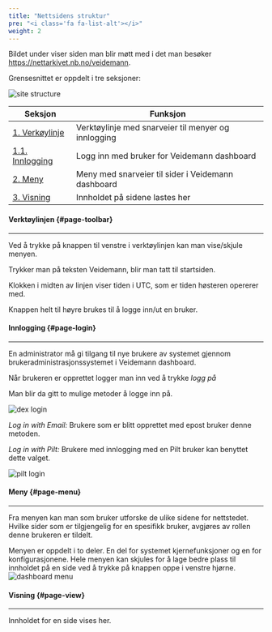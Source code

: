 ```yaml
---
title: "Nettsidens struktur"
pre: "<i class='fa fa-list-alt'></i>"
weight: 2
---
```


Bildet under viser siden man blir møtt med i det man besøker https://nettarkivet.nb.no/veidemann.
  
Grensesnittet er oppdelt i tre seksjoner:

![site structure](/veidemann/docs/img/sitestructure/veidemann_dashboard_overview.png)

Seksjon                             | Funksjon
------------------------------------|----------------- 
[1. Verkøylinje](#page-toolbar) | Verktøylinje med snarveier til menyer og innlogging 
[1.1. Innlogging](#page-login)  | Logg inn med bruker for Veidemann dashboard
[2. Meny](#page-menu)           | Meny med snarveier til sider i Veidemann dashboard
[3. Visning](#page-view)        | Innholdet på sidene lastes her
  
  
#### Verktøylinjen {#page-toolbar}
----------------------------------

Ved å trykke på knappen til venstre i verktøylinjen kan man vise/skjule menyen.

Trykker man på teksten Veidemann, blir man tatt til startsiden.

Klokken i midten av linjen viser tiden i UTC, som er tiden høsteren opererer med.

Knappen helt til høyre brukes til å logge inn/ut en bruker.  

  
  
#### Innlogging {#page-login}
------------------------------  

En administrator må gi tilgang til nye brukere av systemet gjennom brukeradministrasjonssystemet i 
Veidemann dashboard.

Når brukeren er opprettet logger man inn ved å trykke *logg på*
  

Man blir da gitt to mulige metoder å logge inn på.

![dex login](/veidemann/docs/img/sitestructure/veidemann_dashboard_login_dex.png)

*Log in with Email:* Brukere som er blitt opprettet med epost bruker denne metoden.

*Log in with Pilt:* Brukere med innlogging med en Pilt bruker kan benyttet dette valget.

![pilt login](/veidemann/docs/img/sitestructure/veidemann_dashboard_login_pilt.png)


#### Meny {#page-menu}
----------------------
Fra menyen kan man som bruker utforske de ulike sidene for nettstedet.
Hvilke sider som er tilgjengelig for en spesifikk bruker, avgjøres av
rollen denne brukeren er tildelt.

Menyen er oppdelt i to deler. En del for systemet kjernefunksjoner og en for konfigurasjonene.
Hele menyen kan skjules for å lage bedre plass til innholdet på en side ved å trykke på knappen 
oppe i venstre hjørne.
![dashboard menu](/veidemann/docs/img/sitestructure/veidemann_dashboard_menu.png)


#### Visning {#page-view}
-------------------------
Innholdet for en side vises her.